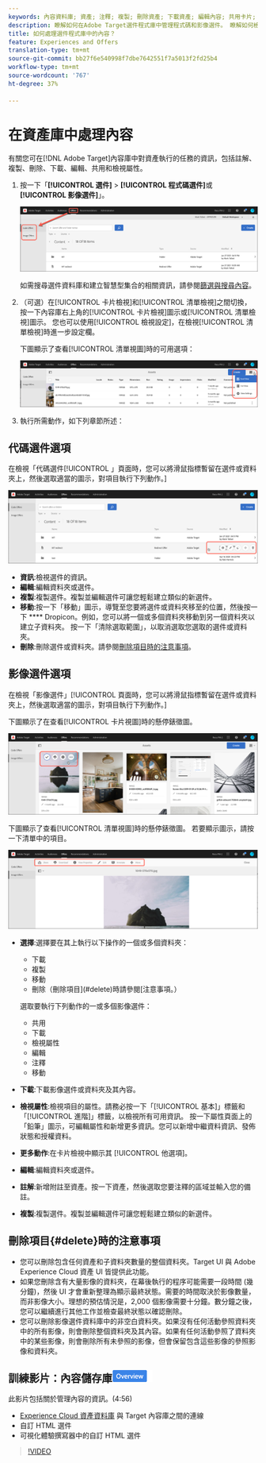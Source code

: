 ```yaml
---
keywords: 內容資料庫; 資產; 注釋; 複製; 刪除資產; 下載資產; 編輯內容; 共用卡片; 檢視內容屬性
description: 瞭解如何在Adobe Target選件程式庫中管理程式碼和影像選件。 瞭解如何檢視選件的詳細資訊，以及如何編輯、複製、移動或刪除選件。
title: 如何處理選件程式庫中的內容？
feature: Experiences and Offers
translation-type: tm+mt
source-git-commit: bb27f6e540998f7dbe7642551f7a5013f2fd25b4
workflow-type: tm+mt
source-wordcount: '767'
ht-degree: 37%

---
```



# 在資產庫中處理內容

有關您可在[!DNL Adobe Target]內容庫中對資產執行的任務的資訊，包括註解、複製、刪除、下載、編輯、共用和檢視屬性。

1. 按一下「**[!UICONTROL 選件]** > **[!UICONTROL 程式碼選件]**&#x200B;或&#x200B;**[!UICONTROL 影像選件]**」。

   ![程式碼選件和影像選件標籤](/help/c-experiences/c-manage-content/assets/offers-both.png)

   如需搜尋選件資料庫和建立智慧型集合的相關資訊，請參閱[篩選與搜尋內容](/help/c-experiences/c-manage-content/filter-and-search-content.md#concept_3B59B8F025BF4CEA82ECC5199D365276)。

1. （可選）在[!UICONTROL 卡片檢視]和[!UICONTROL 清單檢視]之間切換，按一下內容庫右上角的[!UICONTROL 卡片檢視]圖示或[!UICONTROL 清單檢視]圖示。 您也可以使用[!UICONTROL 檢視設定]，在檢視[!UICONTROL 清單檢視]時進一步設定欄。

   下圖顯示了查看[!UICONTROL 清單視圖]時的可用選項：

   ![清單檢視選項](/help/c-experiences/c-manage-content/assets/view-settings-options.png)

1. 執行所需動作，如下列章節所述：

## 代碼選件選項

在檢視「代碼選件[!UICONTROL 」頁面時，您可以將滑鼠指標暫留在選件或資料夾上，然後選取適當的圖示，對項目執行下列動作。]

![「程式碼選件」標籤上的暫留圖示](/help/c-experiences/c-manage-content/assets/code-offers-hover-icons.png)

* **資訊**:檢視選件的資訊。
* **編輯**:編輯資料夾或選件。
* **複製**:複製選件。複製並編輯選件可讓您輕鬆建立類似的新選件。
* **移動**:按一下「移動」圖示，導覽至您要將選件或資料夾移至的位置，然後按一下 **** Dropicon。例如，您可以將一個或多個資料夾移動到另一個資料夾以建立子資料夾。 按一下「清除選取範圍」，以取消選取您選取的選件或資料夾。
* **刪除**:刪除選件或資料夾。請參閱[刪除項目時的注意事項](#delete)。

## 影像選件選項

在檢視「影像選件」[!UICONTROL 頁面時，您可以將滑鼠指標暫留在選件或資料夾上，然後選取適當的圖示，對項目執行下列動作。]

下圖顯示了在查看[!UICONTROL 卡片視圖]時的懸停錶徵圖。

![在「卡片檢視」中時，將滑鼠暫留在「影像選件」標籤上的圖示](/help/c-experiences/c-manage-content/assets/image-offers-hover-icons.png)

下圖顯示了查看[!UICONTROL 清單視圖]時的懸停錶徵圖。 若要顯示圖示，請按一下清單中的項目。

![在「清單檢視」中時，「影像選件」標籤上的暫留圖示](/help/c-experiences/c-manage-content/assets/list-view-hover.png)

* **選擇**:選擇要在其上執行以下操作的一個或多個資料夾：

   * 下載
   * 複製
   * 移動
   * 刪除（刪除項目](#delete)時請參閱[注意事項。）

   選取要執行下列動作的一或多個影像選件：

   * 共用
   * 下載
   * 檢視屬性
   * 編輯
   * 注釋
   * 移動


* **下載**:下載影像選件或資料夾及其內容。
* **檢視屬性**:檢視項目的屬性。請務必按一下「[!UICONTROL 基本]」標籤和「[!UICONTROL 進階]」標籤，以檢視所有可用資訊。 按一下屬性頁面上的「鉛筆」圖示，可編輯屬性和新增更多資訊。您可以新增中繼資料資訊、發佈狀態和授權資料。
* **更多動作**:在卡片檢視中顯示其 [!UICONTROL 他選項]。
* **編輯**:編輯資料夾或選件。
* **註解**:新增附註至資產。按一下資產，然後選取您要注釋的區域並輸入您的備註。
* **複製**:複製選件。複製並編輯選件可讓您輕鬆建立類似的新選件。

## 刪除項目{#delete}時的注意事項

* 您可以刪除包含任何資產和子資料夾數量的整個資料夾。Target UI 與 Adobe Experience Cloud 資產 UI 皆提供此功能。
* 如果您刪除含有大量影像的資料夾，在幕後執行的程序可能需要一段時間 (幾分鐘)，然後 UI 才會重新整理為顯示最終狀態。需要的時間取決於影像數量，而非影像大小。理想的預估情況是，2,000 個影像需要十分鐘。數分鐘之後，您可以繼續進行其他工作並檢查最終狀態以確認刪除。
* 您可以刪除影像選件資料庫中的非空白資料夾。如果沒有任何活動參照資料夾中的所有影像，則會刪除整個資料夾及其內容。如果有任何活動參照了資料夾中的某些影像，則會刪除所有未參照的影像，但會保留包含這些影像的參照影像和資料夾。

## 訓練影片：內容儲存庫![概述徽章](/help/assets/overview.png)

此影片包括關於管理內容的資訊。(4:56)

* [Experience Cloud 資產資料庫](https://experienceleague.adobe.com/docs/core-services/interface/assets/creative-cloud.html) 與 Target 內容庫之間的連線
* 自訂 HTML 選件
* 可視化體驗撰寫器中的自訂 HTML 選件

>[!VIDEO](https://video.tv.adobe.com/v/17387)